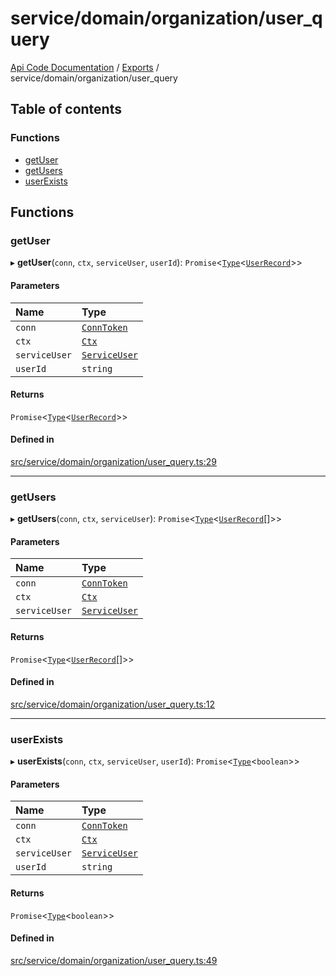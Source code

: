 # service/domain/organization/user\_query
 
[Api Code Documentation](../README.md) / [Exports](../modules.md) / service/domain/organization/user\_query

## Table of contents

### Functions

- [getUser](service_domain_organization_user_query.md#getuser)
- [getUsers](service_domain_organization_user_query.md#getusers)
- [userExists](service_domain_organization_user_query.md#userexists)

## Functions

### getUser

▸ **getUser**(`conn`, `ctx`, `serviceUser`, `userId`): `Promise`<[`Type`](result.md#type)<[`UserRecord`](../interfaces/service_domain_organization_user_record.UserRecord.md)\>\>

#### Parameters

| Name | Type |
| :------ | :------ |
| `conn` | [`ConnToken`](service_conn.md#conntoken) |
| `ctx` | [`Ctx`](../interfaces/lib_ctx.Ctx.md) |
| `serviceUser` | [`ServiceUser`](../interfaces/service_domain_organization_service_user.ServiceUser.md) |
| `userId` | `string` |

#### Returns

`Promise`<[`Type`](result.md#type)<[`UserRecord`](../interfaces/service_domain_organization_user_record.UserRecord.md)\>\>

#### Defined in

[src/service/domain/organization/user_query.ts:29](https://github.com/openkfw/TruBudget/blob/f6ee764/api/src/service/domain/organization/user_query.ts#L29)

___

### getUsers

▸ **getUsers**(`conn`, `ctx`, `serviceUser`): `Promise`<[`Type`](result.md#type)<[`UserRecord`](../interfaces/service_domain_organization_user_record.UserRecord.md)[]\>\>

#### Parameters

| Name | Type |
| :------ | :------ |
| `conn` | [`ConnToken`](service_conn.md#conntoken) |
| `ctx` | [`Ctx`](../interfaces/lib_ctx.Ctx.md) |
| `serviceUser` | [`ServiceUser`](../interfaces/service_domain_organization_service_user.ServiceUser.md) |

#### Returns

`Promise`<[`Type`](result.md#type)<[`UserRecord`](../interfaces/service_domain_organization_user_record.UserRecord.md)[]\>\>

#### Defined in

[src/service/domain/organization/user_query.ts:12](https://github.com/openkfw/TruBudget/blob/f6ee764/api/src/service/domain/organization/user_query.ts#L12)

___

### userExists

▸ **userExists**(`conn`, `ctx`, `serviceUser`, `userId`): `Promise`<[`Type`](result.md#type)<`boolean`\>\>

#### Parameters

| Name | Type |
| :------ | :------ |
| `conn` | [`ConnToken`](service_conn.md#conntoken) |
| `ctx` | [`Ctx`](../interfaces/lib_ctx.Ctx.md) |
| `serviceUser` | [`ServiceUser`](../interfaces/service_domain_organization_service_user.ServiceUser.md) |
| `userId` | `string` |

#### Returns

`Promise`<[`Type`](result.md#type)<`boolean`\>\>

#### Defined in

[src/service/domain/organization/user_query.ts:49](https://github.com/openkfw/TruBudget/blob/f6ee764/api/src/service/domain/organization/user_query.ts#L49)
